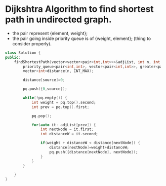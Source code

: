 # Dijkshtra Algorithm to find shortest path in undirected graph.

- the pair represent {element, weight};
- the pair going inside priority queue is of {weight, element}; (thing to consider properly).

```cpp
class Solution {
public: 
    findShortestPath(vector<vector<pair<int,int>>>&adjList, int n, int source) {
        priority_queue<pair<int,int>, vector<pair<int,int>>, greater<pair<int,int>>>pq;
        vector<int>distance(n, INT_MAX);

        distance[source]=0;

        pq.push({0,source});

        while(!pq.empty()) {
            int weight = pq.top().second;
            int prev = pq.top().first;

            pq.pop();

            for(auto it: adjList[prev]) {
                int nextNode = it.first;
                int distanceW = it.second;

                if(weight + distanceW < distance[nextNode]) {
                    distance[nextNode]=weight+distanceW;
                    pq.push({distance[nextNode], nextNode});
                }
            }
        }

    }
}
```